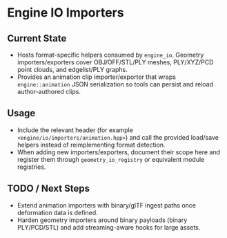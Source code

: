 # Engine IO Importers

## Current State

- Hosts format-specific helpers consumed by `engine_io`. Geometry importers/exporters cover OBJ/OFF/STL/PLY meshes, PLY/XYZ/PCD point clouds, and edgelist/PLY graphs.
- Provides an animation clip importer/exporter that wraps `engine::animation` JSON serialization so tools can persist and reload author-authored clips.

## Usage

- Include the relevant header (for example `<engine/io/importers/animation.hpp>`) and call the provided load/save helpers instead of reimplementing format detection.
- When adding new importers/exporters, document their scope here and register them through `geometry_io_registry` or equivalent module registries.

## TODO / Next Steps

- Extend animation importers with binary/glTF ingest paths once deformation data is defined.
- Harden geometry importers around binary payloads (binary PLY/PCD/STL) and add streaming-aware hooks for large assets.
